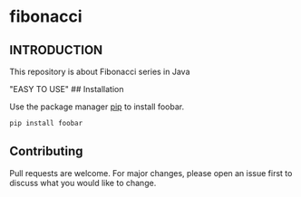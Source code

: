 # fibonacci
<h2>INTRODUCTION</h2>
<p> This repository is about Fibonacci series in Java </p>
<allign = center> "EASY TO USE"</allign>
## Installation

Use the package manager [pip](https://pip.pypa.io/en/stable/) to install foobar.

```bash
pip install foobar
```


## Contributing
Pull requests are welcome. For major changes, please open an issue first to discuss what you would like to change.
